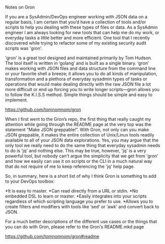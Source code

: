 Notes on Gron 

 If you are a SysAdmin/DevOps engineer working with JSON data on a regular basis, I am certain that you’d have a collection of tools and/or scripts to help you dealing with these types of files or data.  As a SysAdmin engineer I am always looking for new tools that can help me do my work, or everyday tasks a little better and more efficient. One tool that I recently discovered while trying to refactor some of my existing security audit scripts was 'gron'.   

 'gron' is a great tool designed and maintained primarily by Tom Hudson.  The tool itself is written in ‘golang’ and is built as a single binary.  ‘gron’ makes working with JSON files and data structure from the command line or your favorite shell a breeze; it allows you to do all kinds of manipulation, transformation and a plethora of everyday sysadmin types of tasks or operations that would make dealing directly with the raw JSON file a lot more difficult or end up forcing you to write longer scripts—gron allows you to follow the K.I.S.S method.  Simple things should be simple and easy to implement.  

 https://github.com/tomnomnom/gron 

 When I first went to the Gron’s repo, the first thing that really caught my attention while going through the README page at the very top was the statement “Make JSON greppable!”.   With Gron, not only can you make JSON greppable, it makes the entire collection of Unix/Linux tools readily available to all of your JSON data explorations.  Yes, you may argue that the only tool we really need to do the same thing that everyday sysadmin needs to do is 'jq' and nothing else.   This may be true,  however, 'jq' is a very powerful tool,  but nobody can't argue the simplicity that we get from 'gron' and how we easily can use it on scripts or the CLI in a much natural way that do not require of me to keep referencing the 'jq' help page.  

So, in summary, here is a short list of why I think Gron is something to add to your DevOps toolbox: 

*It is easy to master. 
*Can read directly from a URL or stdin. 
*No embedded DSL to learn or master. 
*Easily integrates into your scripts regardless of which scripting language you prefer to use. 
*Allows you to create filters and modifiers with tools like ‘sed’ or ‘awk’ and convert back to JSON. 

  

For a much better descriptions of the different use cases or the things that you can do with Gron, please refer to the Gron's README.mkd page 

https://github.com/tomnomnom/gron#readme 

 

